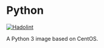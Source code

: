 # Python

[![Hadolint](https://github.com/4lambda/python/actions/workflows/hadolint.yml/badge.svg)](https://github.com/4lambda/python/actions/workflows/hadolint.yml)

A Python 3 image based on CentOS.


